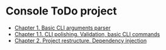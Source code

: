 # Console ToDo project
* [Chapter 1. Basic CLI arguments parser](./docs/chapter_1.md)
* [Chapter 1.1. CLI polishing. Validation, basic CLI commands](./docs/chapter_1_1.md)
* [Chapter 2. Project restructure. Dependency injection](./docs/chapter_2.md)
